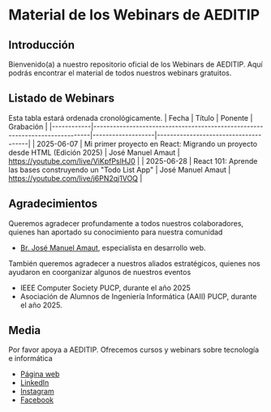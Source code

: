 # Material de los Webinars de AEDITIP

## Introducción
Bienvenido(a) a nuestro repositorio oficial de los Webinars de AEDITIP. Aquí podrás encontrar el material de todos nuestros webinars gratuitos.

## Listado de Webinars
Esta tabla estará ordenada cronológicamente.
| Fecha      | Título                                                                      | Ponente           | Grabación                            |
|------------|-----------------------------------------------------------------------------|-------------------|--------------------------------------|
| 2025-06-07 | Mi primer proyecto en React: Migrando un proyecto desde HTML (Edición 2025) | José Manuel Amaut | https://youtube.com/live/ViKpfPslHJ0 |
| 2025-06-28 | React 101: Aprende las bases construyendo un "Todo List App"                | José Manuel Amaut | https://youtube.com/live/j6PN2qj1VOQ |

## Agradecimientos
Queremos agradecer profundamente a todos nuestros colaboradores, quienes han aportado su conocimiento para nuestra comunidad
- [Br. José Manuel Amaut](https://www.linkedin.com/in/jos%C3%A9-manuel-amaut-794549119), especialista en desarrollo web.

También queremos agradecer a nuestros aliados estratégicos, quienes nos ayudaron en coorganizar algunos de nuestros eventos
- IEEE Computer Society PUCP, durante el año 2025
- Asociación de Alumnos de Ingeniería Informática (AAII) PUCP, durante el año 2025.

## Media
Por favor apoya a AEDITIP. Ofrecemos cursos y webinars sobre tecnología e informática
- [Página web](https://www.aeditip.com)
- [LinkedIn](https://www.linkedin.com/company/AEDITIP/)
- [Instagram](https://www.instagram.com/aeditip)
- [Facebook](https://www.facebook.com/aeditip)
